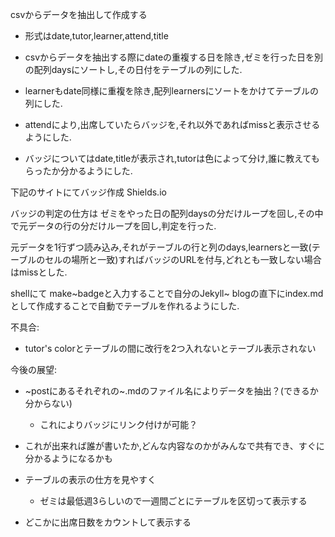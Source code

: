csvからデータを抽出して作成する

-   形式はdate,tutor,learner,attend,title

-   csvからデータを抽出する際にdateの重複する日を除き,ゼミを行った日を別の配列daysにソートし,その日付をテーブルの列にした.

-   learnerもdate同様に重複を除き,配列learnersにソートをかけてテーブルの列にした.

-   attendにより,出席していたらバッジを,それ以外であればmissと表示させるようにした.

-   バッジについてはdate,titleが表示され,tutorは色によって分け,誰に教えてもらったか分かるようにした.

下記のサイトにてバッジ作成 Shields.io

バッジの判定の仕方は
ゼミをやった日の配列daysの分だけループを回し,その中で元データの行の分だけループを回し,判定を行った.

元データを1行ずつ読み込み,それがテーブルの行と列のdays,learnersと一致(テーブルのセルの場所と一致)すればバッジのURLを付与,どれとも一致しない場合はmissとした.

shellにて make~badgeと入力することで自分のJekyll~
blogの直下にindex.mdとして作成することで自動でテーブルを作れるようにした.

不具合:

-   tutor\'s
    colorとテーブルの間に改行を2つ入れないとテーブル表示されない

今後の展望:

-   ~postにあるそれぞれの~.mdのファイル名によりデータを抽出？(できるか分からない)
    -   これによりバッジにリンク付けが可能？
-   これが出来れば誰が書いたか,どんな内容なのかがみんなで共有でき、すぐに分かるようになるかも

-   テーブルの表示の仕方を見やすく
    -   ゼミは最低週3らしいので一週間ごとにテーブルを区切って表示する
-   どこかに出席日数をカウントして表示する
